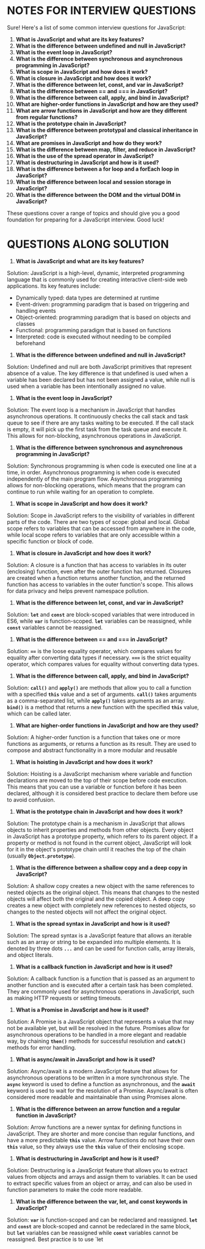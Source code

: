 # NOTES FOR INTERVIEW QUESTIONS

Sure! Here's a list of some common interview questions for JavaScript:

1. **What is JavaScript and what are its key features?**
2. **What is the difference between undefined and null in JavaScript?**
3. **What is the event loop in JavaScript?**
4. **What is the difference between synchronous and asynchronous programming in JavaScript?**
5. **What is scope in JavaScript and how does it work?**
6. **What is closure in JavaScript and how does it work?**
7. **What is the difference between let, const, and var in JavaScript?**
8. **What is the difference between == and === in JavaScript?**
9. **What is the difference between call, apply, and bind in JavaScript?**
10. **What are higher-order functions in JavaScript and how are they used?**
11. **What are arrow functions in JavaScript and how are they different from regular functions?**
12. **What is the prototype chain in JavaScript?**
13. **What is the difference between prototypal and classical inheritance in JavaScript?**
14. **What are promises in JavaScript and how do they work?**
15. **What is the difference between map, filter, and reduce in JavaScript?**
16. **What is the use of the spread operator in JavaScript?**
17. **What is destructuring in JavaScript and how is it used?**
18. **What is the difference between a for loop and a forEach loop in JavaScript?**
19. **What is the difference between local and session storage in JavaScript?**
20. **What is the difference between the DOM and the virtual DOM in JavaScript?**

These questions cover a range of topics and should give you a good foundation for preparing for a JavaScript interview. Good luck!

# QUESTIONS ALONG SOLUTION

1. **What is JavaScript and what are its key features?**

Solution: JavaScript is a high-level, dynamic, interpreted programming language that is commonly used for creating interactive client-side web applications. Its key features include:

- Dynamically typed: data types are determined at runtime
- Event-driven: programming paradigm that is based on triggering and handling events
- Object-oriented: programming paradigm that is based on objects and classes
- Functional: programming paradigm that is based on functions
- Interpreted: code is executed without needing to be compiled beforehand

1. **What is the difference between undefined and null in JavaScript?**

Solution: Undefined and null are both JavaScript primitives that represent absence of a value. The key difference is that undefined is used when a variable has been declared but has not been assigned a value, while null is used when a variable has been intentionally assigned no value.

1. **What is the event loop in JavaScript?**

Solution: The event loop is a mechanism in JavaScript that handles asynchronous operations. It continuously checks the call stack and task queue to see if there are any tasks waiting to be executed. If the call stack is empty, it will pick up the first task from the task queue and execute it. This allows for non-blocking, asynchronous operations in JavaScript.

1. **What is the difference between synchronous and asynchronous programming in JavaScript?**

Solution: Synchronous programming is when code is executed one line at a time, in order. Asynchronous programming is when code is executed independently of the main program flow. Asynchronous programming allows for non-blocking operations, which means that the program can continue to run while waiting for an operation to complete.

1. **What is scope in JavaScript and how does it work?**

Solution: Scope in JavaScript refers to the visibility of variables in different parts of the code. There are two types of scope: global and local. Global scope refers to variables that can be accessed from anywhere in the code, while local scope refers to variables that are only accessible within a specific function or block of code.

1. **What is closure in JavaScript and how does it work?**

Solution: A closure is a function that has access to variables in its outer (enclosing) function, even after the outer function has returned. Closures are created when a function returns another function, and the returned function has access to variables in the outer function's scope. This allows for data privacy and helps prevent namespace pollution.

1. **What is the difference between let, const, and var in JavaScript?**

Solution: **`let`** and **`const`** are block-scoped variables that were introduced in ES6, while **`var`** is function-scoped. **`let`** variables can be reassigned, while **`const`** variables cannot be reassigned.

1. **What is the difference between == and === in JavaScript?**

Solution: **`==`** is the loose equality operator, which compares values for equality after converting data types if necessary. **`===`** is the strict equality operator, which compares values for equality without converting data types.

1. **What is the difference between call, apply, and bind in JavaScript?**

Solution: **`call()`** and **`apply()`** are methods that allow you to call a function with a specified **`this`** value and a set of arguments. **`call()`** takes arguments as a comma-separated list, while **`apply()`** takes arguments as an array. **`bind()`** is a method that returns a new function with the specified **`this`** value, which can be called later.

1. **What are higher-order functions in JavaScript and how are they used?**

Solution: A higher-order function is a function that takes one or more functions as arguments, or returns a function as its result. They are used to compose and abstract functionality in a more modular and reusable

1. **What is hoisting in JavaScript and how does it work?**

Solution: Hoisting is a JavaScript mechanism where variable and function declarations are moved to the top of their scope before code execution. This means that you can use a variable or function before it has been declared, although it is considered best practice to declare them before use to avoid confusion.

1. **What is the prototype chain in JavaScript and how does it work?**

Solution: The prototype chain is a mechanism in JavaScript that allows objects to inherit properties and methods from other objects. Every object in JavaScript has a prototype property, which refers to its parent object. If a property or method is not found in the current object, JavaScript will look for it in the object's prototype chain until it reaches the top of the chain (usually **`Object.prototype`**).

1. **What is the difference between a shallow copy and a deep copy in JavaScript?**

Solution: A shallow copy creates a new object with the same references to nested objects as the original object. This means that changes to the nested objects will affect both the original and the copied object. A deep copy creates a new object with completely new references to nested objects, so changes to the nested objects will not affect the original object.

1. **What is the spread syntax in JavaScript and how is it used?**

Solution: The spread syntax is a JavaScript feature that allows an iterable such as an array or string to be expanded into multiple elements. It is denoted by three dots **`...`** and can be used for function calls, array literals, and object literals.

1. **What is a callback function in JavaScript and how is it used?**

Solution: A callback function is a function that is passed as an argument to another function and is executed after a certain task has been completed. They are commonly used for asynchronous operations in JavaScript, such as making HTTP requests or setting timeouts.

1. **What is a Promise in JavaScript and how is it used?**

Solution: A Promise is a JavaScript object that represents a value that may not be available yet, but will be resolved in the future. Promises allow for asynchronous operations to be handled in a more elegant and readable way, by chaining **`then()`** methods for successful resolution and **`catch()`** methods for error handling.

1. **What is async/await in JavaScript and how is it used?**

Solution: Async/await is a modern JavaScript feature that allows for asynchronous operations to be written in a more synchronous style. The **`async`** keyword is used to define a function as asynchronous, and the **`await`** keyword is used to wait for the resolution of a Promise. Async/await is often considered more readable and maintainable than using Promises alone.

1. **What is the difference between an arrow function and a regular function in JavaScript?**

Solution: Arrow functions are a newer syntax for defining functions in JavaScript. They are shorter and more concise than regular functions, and have a more predictable **`this`** value. Arrow functions do not have their own **`this`** value, so they always use the **`this`** value of their enclosing scope.

1. **What is destructuring in JavaScript and how is it used?**

Solution: Destructuring is a JavaScript feature that allows you to extract values from objects and arrays and assign them to variables. It can be used to extract specific values from an object or array, and can also be used in function parameters to make the code more readable.

1. **What is the difference between the var, let, and const keywords in JavaScript?**

Solution: **`var`** is function-scoped and can be redeclared and reassigned. **`let`** and **`const`** are block-scoped and cannot be redeclared in the same block, but **`let`** variables can be reassigned while **`const`** variables cannot be reassigned. Best practice is to use `let